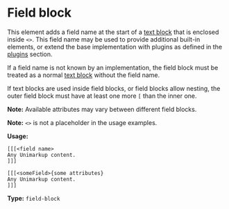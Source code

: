 # Field block

This element adds a field name at the start of a [text block](/markup/blocks/enclosed/text-block) that is enclosed inside `<>`.
This field name may be used to provide additional built-in elements, or extend the base implementation with plugins as defined in the [plugins](/addons/plugins/README) section.

If a field name is not known by an implementation, the field block
must be treated as a normal [text block](/markup/blocks/enclosed/text-block) without the field name.

If text blocks are used inside field blocks, or field blocks allow nesting, the outer field block must have at least one more `[` than the inner one.

**Note:** Available attributes may vary between different field blocks.

**Note:** `<>` is not a placeholder in the usage examples.

**Usage:**

```
[[[<field name>
Any Unimarkup content.
]]]

[[[<someField>{some attributes}
Any Unimarkup content.
]]]
```

**Type:** `field-block`
